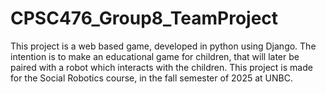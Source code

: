 # CPSC476_Group8_TeamProject
This project is a web based game, developed in python using Django. The intention is to make an educational game for children, that will later be paired with a robot which interacts with the children. This project is made for the Social Robotics course, in the fall semester of 2025 at UNBC.
